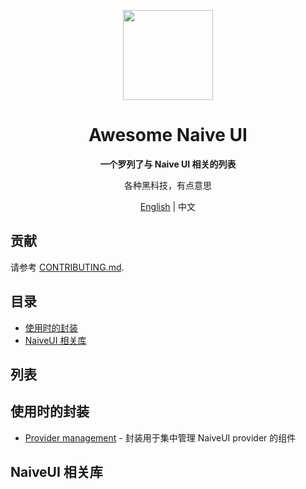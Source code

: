 <p align="center">
  <img width="144px" src="https://naiveui.oss-cn-hongkong.aliyuncs.com/naivelogo.svg" />
</p>

<h1 align="center">Awesome Naive UI</h1>
<p align="center"><b>一个罗列了与 Naive UI 相关的列表</b></p>
<p align="center">各种黑科技，有点意思</p>

<p align="center"><a href="README.zh-CN.md">English</a> | 中文</p>

## 贡献

请参考 [CONTRIBUTING.md](https://github.com/naive-ui/awesome-naive/blob/main/CONTRIBUTING.md).

## 目录

- [使用时的封装](#使用时的封装)
- [NaiveUI 相关库](#NaiveUI-相关库)

## 列表
<!-- md-parser-start -->
## 使用时的封装

- [Provider management](https://amadeus711.github.io/note/vue/naive-ui-provider-management.html) - 封装用于集中管理 NaiveUI provider 的组件

## NaiveUI 相关库
